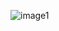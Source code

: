 ![image1](https://github.com/SirAriela/ex3_system/assets/158210341/8aa05dfe-1339-48f0-b131-631fe5b75ffd)
